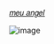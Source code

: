 [𝑚𝑒𝑢 𝑎𝑛𝑔𝑒𝑙](https://translate.google.com/translate?u=https://projectsekai.fandom.com/wiki/Kagamine_Len&hl=vi&sl=en&tl=vi&client=srp])                       

![image](https://cdn.discordapp.com/attachments/1151861786740543488/1395955023304982568/5D258AD3-3F12-4067-8731-20C3FD9A2ABF.gif?ex=687c53ed&is=687b026d&hm=b6181eb609ad703d5395a05e0aadfe9de8ceffc7c1f4389297eb12a497c7e286&)
